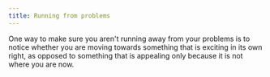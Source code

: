 ```yaml
---
title: Running from problems
---
```


One way to make sure you aren't running away from your problems is to notice whether you are moving towards something
that is exciting in its own right, as opposed to something that is appealing only because it is not where you are now.
